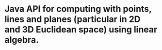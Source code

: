 # Java API for computing with points, lines and planes (particular in 2D and 3D Euclidean space) using linear algebra.
